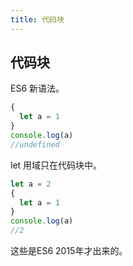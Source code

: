 ```yaml
---
title: 代码块
---
```


## 代码块

ES6 新语法。

```js
{
  let a = 1
}
console.log(a)
//undefined
```

let 用域只在代码块中。

```js
let a = 2
{
  let a = 1
}
console.log(a)
//2
```

这些是ES6 2015年才出来的。